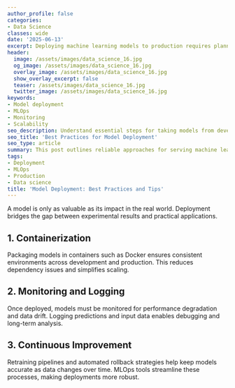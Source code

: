 ```yaml
---
author_profile: false
categories:
- Data Science
classes: wide
date: '2025-06-13'
excerpt: Deploying machine learning models to production requires planning and robust infrastructure. Here are key practices to ensure success.
header:
  image: /assets/images/data_science_16.jpg
  og_image: /assets/images/data_science_16.jpg
  overlay_image: /assets/images/data_science_16.jpg
  show_overlay_excerpt: false
  teaser: /assets/images/data_science_16.jpg
  twitter_image: /assets/images/data_science_16.jpg
keywords:
- Model deployment
- MLOps
- Monitoring
- Scalability
seo_description: Understand essential steps for taking models from development to production, including containerization, monitoring, and retraining.
seo_title: 'Best Practices for Model Deployment'
seo_type: article
summary: This post outlines reliable approaches for serving machine learning models in production environments and keeping them up to date.
tags:
- Deployment
- MLOps
- Production
- Data science
title: 'Model Deployment: Best Practices and Tips'
---
```


A model is only as valuable as its impact in the real world. Deployment bridges the gap between experimental results and practical applications.

## 1. Containerization

Packaging models in containers such as Docker ensures consistent environments across development and production. This reduces dependency issues and simplifies scaling.

## 2. Monitoring and Logging

Once deployed, models must be monitored for performance degradation and data drift. Logging predictions and input data enables debugging and long-term analysis.

## 3. Continuous Improvement

Retraining pipelines and automated rollback strategies help keep models accurate as data changes over time. MLOps tools streamline these processes, making deployments more robust.

